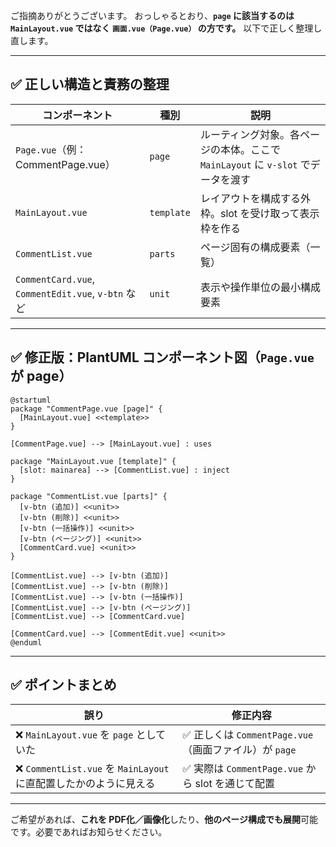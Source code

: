 ご指摘ありがとうございます。
おっしゃるとおり、**`page` に該当するのは `MainLayout.vue` ではなく `画面.vue（Page.vue）` の方です。**
以下で正しく整理し直します。

---

## ✅ 正しい構造と責務の整理

| コンポーネント                                          | 種別         | 説明                                                   |
| ------------------------------------------------ | ---------- | ---------------------------------------------------- |
| `Page.vue`（例：CommentPage.vue）                    | `page`     | ルーティング対象。各ページの本体。ここで `MainLayout` に `v-slot` でデータを渡す |
| `MainLayout.vue`                                 | `template` | レイアウトを構成する外枠。slot を受け取って表示枠を作る                       |
| `CommentList.vue`                                | `parts`    | ページ固有の構成要素（一覧）                                       |
| `CommentCard.vue`, `CommentEdit.vue`, `v-btn` など | `unit`     | 表示や操作単位の最小構成要素                                       |

---

## ✅ 修正版：PlantUML コンポーネント図（`Page.vue` が page）

```plantuml
@startuml
package "CommentPage.vue [page]" {
  [MainLayout.vue] <<template>>
}

[CommentPage.vue] --> [MainLayout.vue] : uses

package "MainLayout.vue [template]" {
  [slot: mainarea] --> [CommentList.vue] : inject
}

package "CommentList.vue [parts]" {
  [v-btn (追加)] <<unit>>
  [v-btn (削除)] <<unit>>
  [v-btn (一括操作)] <<unit>>
  [v-btn (ページング)] <<unit>>
  [CommentCard.vue] <<unit>>
}

[CommentList.vue] --> [v-btn (追加)]
[CommentList.vue] --> [v-btn (削除)]
[CommentList.vue] --> [v-btn (一括操作)]
[CommentList.vue] --> [v-btn (ページング)]
[CommentList.vue] --> [CommentCard.vue]

[CommentCard.vue] --> [CommentEdit.vue] <<unit>>
@enduml
```

---

## ✅ ポイントまとめ

| 誤り                                                | 修正内容                                     |
| ------------------------------------------------- | ---------------------------------------- |
| ❌ `MainLayout.vue` を `page` としていた                 | ✅ 正しくは `CommentPage.vue`（画面ファイル）が `page` |
| ❌ `CommentList.vue` を `MainLayout` に直配置したかのように見える | ✅ 実際は `CommentPage.vue` から slot を通じて配置   |

---

ご希望があれば、**これを PDF化／画像化**したり、**他のページ構成でも展開**可能です。必要であればお知らせください。
